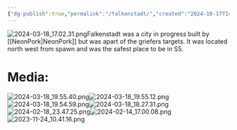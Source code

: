 ```yaml
---
{"dg-publish":true,"permalink":"/falkenstadt/","created":"2024-10-17T14:02:50.381-05:00","updated":"2024-10-17T14:09:00.519-05:00"}
---
```


![2024-03-18_17.02.31.png](/img/user/Images/2024-03-18_17.02.31.png)Falkenstadt was a city in progress built by [[NeonPork\|NeonPork]] but was apart of the griefers targets. It was located north west from spawn and was the safest place to be in S5. 

# Media:

![2024-03-18_19.55.40.png](/img/user/Images/2024-03-18_19.55.40.png)![2024-03-18_19.55.12.png](/img/user/Images/2024-03-18_19.55.12.png)![2024-03-18_19.54.59.png](/img/user/Images/2024-03-18_19.54.59.png)![2024-03-18_18.27.31.png](/img/user/Images/2024-03-18_18.27.31.png)![2024-02-18_23.47.25.png](/img/user/Images/2024-02-18_23.47.25.png)![2024-02-14_17.00.08.png](/img/user/Images/2024-02-14_17.00.08.png)![2023-11-24_10.41.16.png](/img/user/Images/2023-11-24_10.41.16.png)